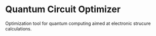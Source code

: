 # Quantum Circuit Optimizer

Optimization tool for quantum computing aimed at electronic strucure calculations.

